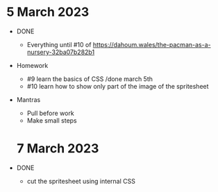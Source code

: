 # 5 March 2023

* DONE
  * Everything until #10 of https://dahoum.wales/the-pacman-as-a-nursery-32ba07b282b1
* Homework
  * #9 learn the basics of CSS /done march 5th
  * #10 learn how to show only part of the image of the spritesheet
* Mantras
  * Pull before work
  * Make small steps

  # 7 March 2023

 * DONE
   * cut the spritesheet using internal CSS
